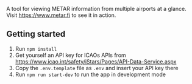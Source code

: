 A tool for viewing METAR information from multiple airports at a glance.
Visit https://www.metar.fi to see it in action.

## Getting started
1. Run `npm install`
2. Get yourself an API key for ICAOs APIs from https://www.icao.int/safety/iStars/Pages/API-Data-Service.aspx
3. Copy the `.env.template` file as `.env` and insert your API key there
4. Run `npm run start-dev` to run the app in development mode